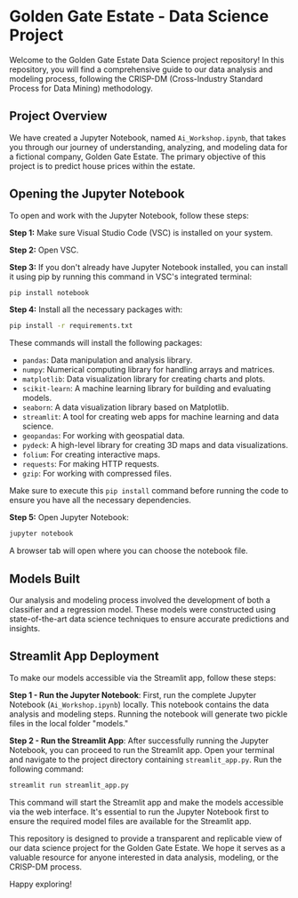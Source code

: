 # Golden Gate Estate - Data Science Project

Welcome to the Golden Gate Estate Data Science project repository! In this repository, you will find a comprehensive guide to our data analysis and modeling process, following the CRISP-DM (Cross-Industry Standard Process for Data Mining) methodology.

## Project Overview
We have created a Jupyter Notebook, named `Ai_Workshop.ipynb`, that takes you through our journey of understanding, analyzing, and modeling data for a fictional company, Golden Gate Estate. The primary objective of this project is to predict house prices within the estate.

## Opening the Jupyter Notebook

To open and work with the Jupyter Notebook, follow these steps:

**Step 1:** Make sure Visual Studio Code (VSC) is installed on your system.

**Step 2:** Open VSC.

**Step 3:** If you don't already have Jupyter Notebook installed, you can install it using pip by running this command in VSC's integrated terminal:

```bash
pip install notebook
```

**Step 4:** Install all the necessary packages with:

```bash
pip install -r requirements.txt
```

These commands will install the following packages:

- `pandas`: Data manipulation and analysis library.
- `numpy`: Numerical computing library for handling arrays and matrices.
- `matplotlib`: Data visualization library for creating charts and plots.
- `scikit-learn`: A machine learning library for building and evaluating models.
- `seaborn`: A data visualization library based on Matplotlib.
- `streamlit`: A tool for creating web apps for machine learning and data science.
- `geopandas`: For working with geospatial data.
- `pydeck`: A high-level library for creating 3D maps and data visualizations.
- `folium`: For creating interactive maps.
- `requests`: For making HTTP requests.
- `gzip`: For working with compressed files.

Make sure to execute this `pip install` command before running the code to ensure you have all the necessary dependencies.

**Step 5:** Open Jupyter Notebook:
```bash
jupyter notebook
```
A browser tab will open where you can choose the notebook file.

## Models Built
Our analysis and modeling process involved the development of both a classifier and a regression model. These models were constructed using state-of-the-art data science techniques to ensure accurate predictions and insights.

## Streamlit App Deployment

To make our models accessible via the Streamlit app, follow these steps:

**Step 1 - Run the Jupyter Notebook**: First, run the complete Jupyter Notebook (`Ai_Workshop.ipynb`) locally. This notebook contains the data analysis and modeling steps. Running the notebook will generate two pickle files in the local folder "models."

**Step 2 - Run the Streamlit App**: After successfully running the Jupyter Notebook, you can proceed to run the Streamlit app. Open your terminal and navigate to the project directory containing `streamlit_app.py`. Run the following command:

```bash
streamlit run streamlit_app.py
```

This command will start the Streamlit app and make the models accessible via the web interface. It's essential to run the Jupyter Notebook first to ensure the required model files are available for the Streamlit app.

This repository is designed to provide a transparent and replicable view of our data science project for the Golden Gate Estate. We hope it serves as a valuable resource for anyone interested in data analysis, modeling, or the CRISP-DM process.

Happy exploring!
